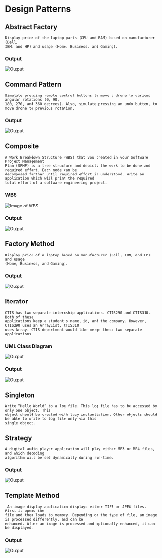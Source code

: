 # Design Patterns

## Abstract Factory
```
Display price of the laptop parts (CPU and RAM) based on manufacturer (Dell,
IBM, and HP) and usage (Home, Business, and Gaming).
```

### Output
![Output](https://image.prntscr.com/image/_ii__S1LR3G6TR96DGZxZw.png)

## Command Pattern
```
Simulate pressing remote control buttons to move a drone to various angular rotations (0, 90,
180, 270, and 360 degrees). Also, simulate pressing an undo button, to move drone to previous rotation. 
```

### Output
![Output](https://image.prntscr.com/image/PWKV-KC4SY2OtbVGxvTMqg.png)

## Composite
```
A Work Breakdown Structure (WBS) that you created in your Software Project Management
Plan (SPMP) is a tree structure and depicts the work to be done and required effort. Each node can be
decomposed further until required effort is understood. Write an application which will print the required
total effort of a software engineering project.
```
### WBS
![Image of WBS](https://image.prntscr.com/image/rEsH-RoMTMqpo5yJH0SceA.png)

### Output
![Output](https://image.prntscr.com/image/9PU6-p5YQhWb4ZbTeRisRg.png)


## Factory Method
```
Display price of a laptop based on manufacturer (Dell, IBM, and HP) and usage
(Home, Business, and Gaming).
```

### Output
![Output](https://image.prntscr.com/image/yR4w5eRRS5u_gvNSznsScA.png)

## Iterator
```
CTIS has two separate internship applications. CTIS290 and CTIS310. Both of these
applications keep a student’s name, id, and the company. However, CTIS290 uses an ArrayList, CTIS310
uses Array. CTIS department would like merge these two separate applications
```
### UML Class Diagram
![Output](https://image.prntscr.com/image/wVJlSr1oTdOhGuBYEXghoQ.png)
### Output
![Output](https://image.prntscr.com/image/VSWTexPbRS_3R7u6e4WeJQ.png)

## Singleton
```
Write “Hello World” to a log file. This log file has to be accessed by only one object. This
object should be created with lazy instantiation. Other objects should be able to write to log file only via this
single object.
```


## Strategy
```
A digital audio player application will play either MP3 or MP4 files, and which decoding
algorithm will be set dynamically during run-time.
```

### Output
![Output](https://image.prntscr.com/image/rL0bYnuqReW2MQVCSEF4lw.png)


## Template Method
```
 An image display application displays either TIFF or JPEG files. First it opens the
file and then loads to memory. Depending on the type of file, an image is processed differently, and can be
enhanced. After an image is processed and optionally enhanced, it can be displayed.
```

### Output
![Output](https://image.prntscr.com/image/giErkXEwT2_s5awpRuqvBQ.png)